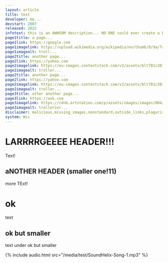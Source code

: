 ```yaml
---
layout: article
title: test
developer: me...
devstart: 2007
released: 2022
infotext: this is an AWWSOM description... NO ONE could ever create a BETTER ONE!!11!!
page1title: a page...
page1link: https://google.com
page1imagelink: https://upload.wikimedia.org/wikipedia/en/thumb/9/9a/Trollface_non-free.png/220px-Trollface_non-free.png
page1imagealt: troll...
page2title: another page...
page2link: https://yahoo.com
page2imagelink: https://eu-images.contentstack.com/v3/assets/blt781c383a1983f673/blt50ddfd855a2bfddc/621c723d78d2c67e4c61b5f1/trollface.png
page2imagealt: troller...
page2title: another page...
page2link: https://yahoo.com
page2imagelink: https://eu-images.contentstack.com/v3/assets/blt781c383a1983f673/blt50ddfd855a2bfddc/621c723d78d2c67e4c61b5f1/trollface.png
page2imagealt: troller...
page3title: other another page...
page3link: https://ask.com
page3imagelink: https://cdnb.artstation.com/p/assets/images/images/004/456/215/large/wil-hughes-troll-face.jpg?1483926054
page3imagealt: trollerier...
disclaimer: malicious,missing_images,nonstandard,outside_links,plagurised,poorly_written,satire,stub
system: Wii
---
```


# LARRRRGEEEE HEADER!!!

Text!

## aNOTHER HEADER (smaller one!11)

more TExt!

# ok

text

## ok but smaller

text under ok but smaller

{% include audio.html src="/media/test/SoundHelix-Song-1.mp3" %}
